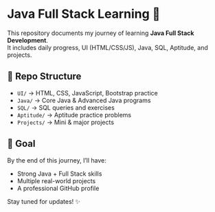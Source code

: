 # Java Full Stack Learning 🚀

This repository documents my journey of learning **Java Full Stack Development**.  
It includes daily progress, UI (HTML/CSS/JS), Java, SQL, Aptitude, and projects.  

## 📌 Repo Structure
- `UI/` → HTML, CSS, JavaScript, Bootstrap practice  
- `Java/` → Core Java & Advanced Java programs  
- `SQL/` → SQL queries and exercises  
- `Aptitude/` → Aptitude practice problems  
- `Projects/` → Mini & major projects  

## 🎯 Goal
By the end of this journey, I’ll have:  
- Strong Java + Full Stack skills  
- Multiple real-world projects  
- A professional GitHub profile  

Stay tuned for updates! ✨

